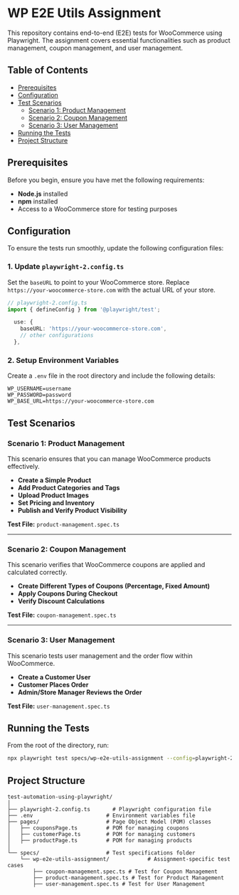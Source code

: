 # WP E2E Utils Assignment

This repository contains end-to-end (E2E) tests for WooCommerce using Playwright. The assignment covers essential functionalities such as product management, coupon management, and user management.

## Table of Contents

- [Prerequisites](#prerequisites)
- [Configuration](#configuration)
- [Test Scenarios](#test-scenarios)
  - [Scenario 1: Product Management](#scenario-1-product-management)
  - [Scenario 2: Coupon Management](#scenario-2-coupon-management)
  - [Scenario 3: User Management](#scenario-3-user-management)
- [Running the Tests](#running-the-tests)
- [Project Structure](#project-structure)

## Prerequisites

Before you begin, ensure you have met the following requirements:

- **Node.js** installed
- **npm** installed
- Access to a WooCommerce store for testing purposes

## Configuration

To ensure the tests run smoothly, update the following configuration files:

### 1. Update `playwright-2.config.ts`

Set the `baseURL` to point to your WooCommerce store. Replace `https://your-woocommerce-store.com` with the actual URL of your store.

```typescript
// playwright-2.config.ts
import { defineConfig } from '@playwright/test';

  use: {
    baseURL: 'https://your-woocommerce-store.com',
    // other configurations
  },

```

### 2. Setup Environment Variables

Create a `.env` file in the root directory and include the following details:

```env
WP_USERNAME=username
WP_PASSWORD=password
WP_BASE_URL=https://your-woocommerce-store.com
```

## Test Scenarios

### Scenario 1: Product Management

This scenario ensures that you can manage WooCommerce products effectively.

- **Create a Simple Product**
- **Add Product Categories and Tags**
- **Upload Product Images**
- **Set Pricing and Inventory**
- **Publish and Verify Product Visibility**

**Test File:** `product-management.spec.ts`

---

### Scenario 2: Coupon Management

This scenario verifies that WooCommerce coupons are applied and calculated correctly.

- **Create Different Types of Coupons (Percentage, Fixed Amount)**
- **Apply Coupons During Checkout**
- **Verify Discount Calculations**

**Test File:** `coupon-management.spec.ts`

---

### Scenario 3: User Management

This scenario tests user management and the order flow within WooCommerce.

- **Create a Customer User**
- **Customer Places Order**
- **Admin/Store Manager Reviews the Order**

**Test File:** `user-management.spec.ts`

## Running the Tests

From the root of the directory, run:

```bash
npx playwright test specs/wp-e2e-utils-assignment --config=playwright-2.spec.ts
```

## Project Structure

```plaintext
test-automation-using-playwright/
│
├── playwright-2.config.ts       # Playwright configuration file
├── .env                       # Environment variables file
├── pages/                     # Page Object Model (POM) classes
│   ├── couponsPage.ts         # POM for managing coupons
│   ├── customerPage.ts        # POM for managing customers
│   ├── productPage.ts         # POM for managing products
│
└── specs/                     # Test specifications folder
    └── wp-e2e-utils-assignment/            # Assignment-specific test cases
        ├── coupon-management.spec.ts # Test for Coupon Management
        ├── product-management.spec.ts # Test for Product Management
        ├── user-management.spec.ts # Test for User Management
